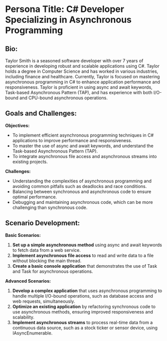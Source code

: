 # Persona Title: C# Developer Specializing in Asynchronous Programming

## Bio:
Taylor Smith is a seasoned software developer with over 7 years of experience in developing robust and scalable applications using C#. Taylor holds a degree in Computer Science and has worked in various industries, including finance and healthcare. Currently, Taylor is focused on mastering asynchronous programming in C# to enhance application performance and responsiveness. Taylor is proficient in using async and await keywords, Task-based Asynchronous Pattern (TAP), and has experience with both I/O-bound and CPU-bound asynchronous operations.

## Goals and Challenges:

**Objectives:**
- To implement efficient asynchronous programming techniques in C# applications to improve performance and responsiveness.
- To master the use of async and await keywords, and understand the Task-based Asynchronous Pattern (TAP).
- To integrate asynchronous file access and asynchronous streams into existing projects.

**Challenges:**
- Understanding the complexities of asynchronous programming and avoiding common pitfalls such as deadlocks and race conditions.
- Balancing between synchronous and asynchronous code to ensure optimal performance.
- Debugging and maintaining asynchronous code, which can be more challenging than synchronous code.

## Scenario Development:

**Basic Scenarios:**
1. **Set up a simple asynchronous method** using async and await keywords to fetch data from a web service.
2. **Implement asynchronous file access** to read and write data to a file without blocking the main thread.
3. **Create a basic console application** that demonstrates the use of Task and Task<T> for asynchronous operations.

**Advanced Scenarios:**
1. **Develop a complex application** that uses asynchronous programming to handle multiple I/O-bound operations, such as database access and web requests, simultaneously.
2. **Optimize an existing application** by refactoring synchronous code to use asynchronous methods, ensuring improved responsiveness and scalability.
3. **Implement asynchronous streams** to process real-time data from a continuous data source, such as a stock ticker or sensor device, using IAsyncEnumerable<T>.
